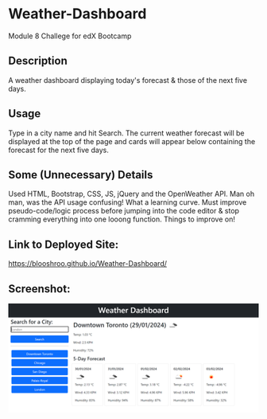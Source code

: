 # Weather-Dashboard
Module 8 Challege for edX Bootcamp

## Description
A weather dashboard displaying today's forecast & those of the next five days.

## Usage
Type in a city name and hit Search. The current weather forecast will be displayed at the top of the page and cards will appear below containing the forecast for the next five days.

## Some (Unnecessary) Details
Used HTML, Bootstrap, CSS, JS, jQuery and the OpenWeather API. Man oh man, was the API usage confusing! What a learning curve. Must improve pseudo-code/logic process before jumping into the code editor & stop cramming everything into one looong function. Things to improve on!

## Link to Deployed Site:

https://blooshroo.github.io/Weather-Dashboard/

## Screenshot:

![screenshot of website](./assets/images/weather-dash-screenshot.png)